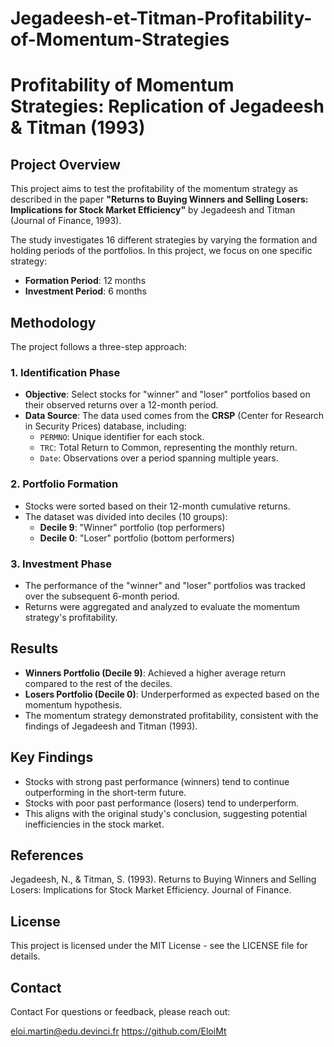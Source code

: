 # Jegadeesh-et-Titman-Profitability-of-Momentum-Strategies

# Profitability of Momentum Strategies: Replication of Jegadeesh & Titman (1993)

## Project Overview
This project aims to test the profitability of the momentum strategy as described in the paper **"Returns to Buying Winners and Selling Losers: Implications for Stock Market Efficiency"** by Jegadeesh and Titman (Journal of Finance, 1993).

The study investigates 16 different strategies by varying the formation and holding periods of the portfolios. In this project, we focus on one specific strategy:
- **Formation Period**: 12 months
- **Investment Period**: 6 months

## Methodology
The project follows a three-step approach:

### 1. Identification Phase
- **Objective**: Select stocks for "winner" and "loser" portfolios based on their observed returns over a 12-month period.
- **Data Source**: The data used comes from the **CRSP** (Center for Research in Security Prices) database, including:
  - `PERMNO`: Unique identifier for each stock.
  - `TRC`: Total Return to Common, representing the monthly return.
  - `Date`: Observations over a period spanning multiple years.

### 2. Portfolio Formation
- Stocks were sorted based on their 12-month cumulative returns.
- The dataset was divided into deciles (10 groups):
  - **Decile 9**: "Winner" portfolio (top performers)
  - **Decile 0**: "Loser" portfolio (bottom performers)

### 3. Investment Phase
- The performance of the "winner" and "loser" portfolios was tracked over the subsequent 6-month period.
- Returns were aggregated and analyzed to evaluate the momentum strategy's profitability.

## Results
- **Winners Portfolio (Decile 9)**: Achieved a higher average return compared to the rest of the deciles.
- **Losers Portfolio (Decile 0)**: Underperformed as expected based on the momentum hypothesis.
- The momentum strategy demonstrated profitability, consistent with the findings of Jegadeesh and Titman (1993).

## Key Findings
- Stocks with strong past performance (winners) tend to continue outperforming in the short-term future.
- Stocks with poor past performance (losers) tend to underperform.
- This aligns with the original study's conclusion, suggesting potential inefficiencies in the stock market.

## References
Jegadeesh, N., & Titman, S. (1993). Returns to Buying Winners and Selling Losers: Implications for Stock Market Efficiency. Journal of Finance.

## License
This project is licensed under the MIT License - see the LICENSE file for details.


## Contact

Contact
For questions or feedback, please reach out:

eloi.martin@edu.devinci.fr
https://github.com/EloiMt
